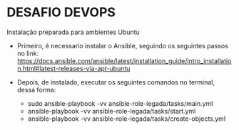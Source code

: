 # DESAFIO DEVOPS

Instalação preparada para ambientes Ubuntu 
 - Primeiro, é necessario instalar o Ansible, seguindo os seguintes passos no link: https://docs.ansible.com/ansible/latest/installation_guide/intro_installation.html#latest-releases-via-apt-ubuntu
 
 - Depois, de instalado, executar os seguintes comandos no terminal, dessa forma: 
 
    - sudo ansible-playbook -vv ansible-role-legada/tasks/main.yml
    - ansible-playbook -vv ansible-role-legada/tasks/start.yml
    - ansible-playbook -vv ansible-role-legada/tasks/create-objects.yml 
